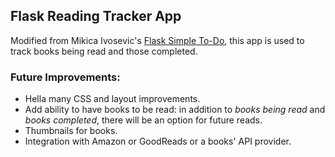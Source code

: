 ## Flask Reading Tracker App ##

Modified from Mikica Ivosevic's [Flask Simple To-Do](https://github.com/mikicaivosevic/flask-simple-todo), this app is used to track books being read and those completed.  

### Future Improvements: ###

- Hella many CSS and layout improvements.  
- Add ability to have books to be read: in addition to _books being read_ and _books completed_, there will be an option for future reads.  
- Thumbnails for books.  
- Integration with Amazon or GoodReads or a books' API provider.  
